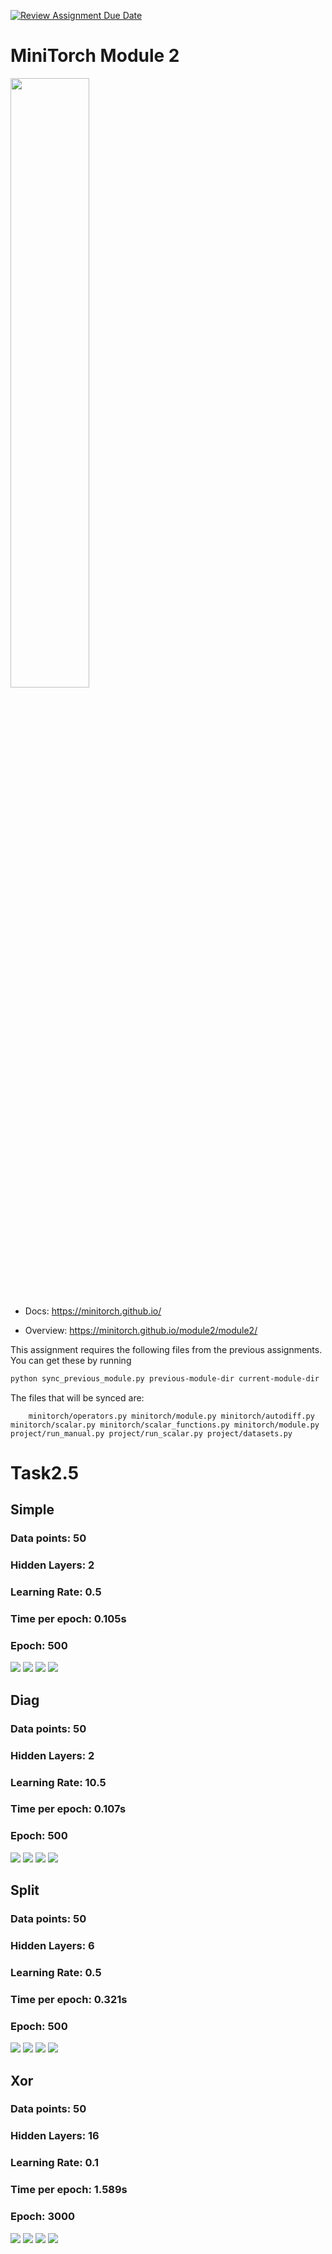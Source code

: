 [![Review Assignment Due Date](https://classroom.github.com/assets/deadline-readme-button-22041afd0340ce965d47ae6ef1cefeee28c7c493a6346c4f15d667ab976d596c.svg)](https://classroom.github.com/a/YFgwt0yY)
# MiniTorch Module 2

<img src="https://minitorch.github.io/minitorch.svg" width="50%">


* Docs: https://minitorch.github.io/

* Overview: https://minitorch.github.io/module2/module2/

This assignment requires the following files from the previous assignments. You can get these by running

```bash
python sync_previous_module.py previous-module-dir current-module-dir
```

The files that will be synced are:

        minitorch/operators.py minitorch/module.py minitorch/autodiff.py minitorch/scalar.py minitorch/scalar_functions.py minitorch/module.py project/run_manual.py project/run_scalar.py project/datasets.py


# Task2.5
## Simple
### Data points: 50
### Hidden Layers: 2
### Learning Rate: 0.5
### Time per epoch: 0.105s
### Epoch: 500
<img src = "images/simple1.png">
<img src = "images/simple2.png">
<img src = "images/simple3.png">
<img src = "images/simple4.png">

## Diag
### Data points: 50
### Hidden Layers: 2
### Learning Rate: 10.5
### Time per epoch: 0.107s
### Epoch: 500
<img src = "images/diag1.png">
<img src = "images/diag2.png">
<img src = "images/diag3.png">
<img src = "images/diag4.png">

## Split
### Data points: 50
### Hidden Layers: 6
### Learning Rate: 0.5
### Time per epoch: 0.321s
### Epoch: 500
<img src = "images/split1.png">
<img src = "images/split2.png">
<img src = "images/split3.png">
<img src = "images/split4.png">

## Xor
### Data points: 50
### Hidden Layers: 16
### Learning Rate: 0.1
### Time per epoch: 1.589s
### Epoch: 3000
<img src = "images/Xor1.png">
<img src = "images/Xor2.png">
<img src = "images/Xor3.png">
<img src = "images/Xor4.png">